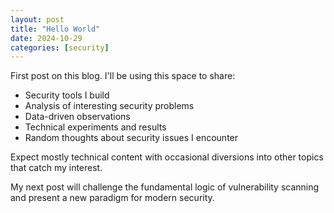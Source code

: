 ```yaml
---
layout: post
title: "Hello World"
date: 2024-10-29
categories: [security]
---
```


First post on this blog. I'll be using this space to share:

- Security tools I build
- Analysis of interesting security problems
- Data-driven observations
- Technical experiments and results
- Random thoughts about security issues I encounter

Expect mostly technical content with occasional diversions into other topics that catch my interest.

My next post will challenge the fundamental logic of vulnerability scanning and present a new paradigm for modern security.
